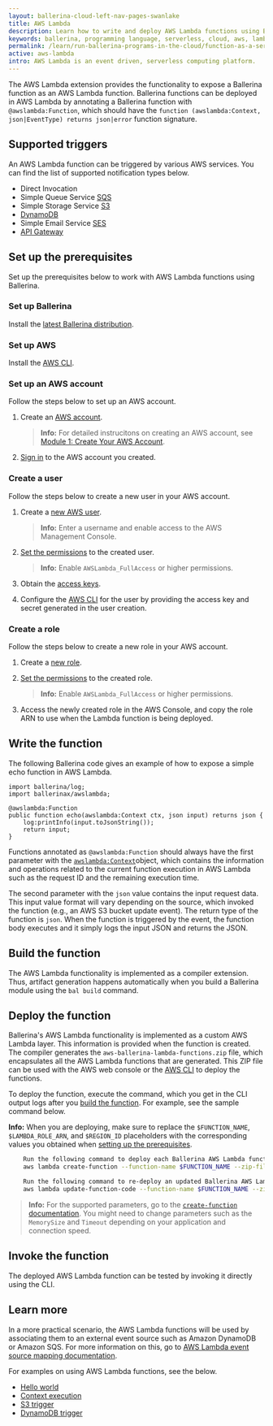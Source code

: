 ```yaml
---
layout: ballerina-cloud-left-nav-pages-swanlake
title: AWS Lambda
description: Learn how to write and deploy AWS Lambda functions using Ballerina.
keywords: ballerina, programming language, serverless, cloud, aws, lambda, cloud native
permalink: /learn/run-ballerina-programs-in-the-cloud/function-as-a-service-with-ballerina/aws-lambda/
active: aws-lambda
intro: AWS Lambda is an event driven, serverless computing platform.
---
```


The AWS Lambda extension provides the functionality to expose a Ballerina function as an AWS Lambda function. Ballerina functions can be deployed in AWS Lambda by annotating a Ballerina function with `@awslambda:Function`, which should have the `function (awslambda:Context, json|EventType) returns json|error` function signature.

## Supported triggers
An AWS Lambda function can be triggered by various AWS services. You can find the list of supported notification types below.

- Direct Invocation
- Simple Queue Service <a href="https://aws.amazon.com/sqs/" target="_blank">SQS</a>
- Simple Storage Service <a href="https://aws.amazon.com/s3/" target="_blank">S3</a>
- <a href="https://aws.amazon.com/dynamodb/" target="_blank">DynamoDB</a>
- Simple Email Service <a href="https://aws.amazon.com/ses//" target="_blank">SES</a>
- <a href="https://aws.amazon.com/api-gateway/" target="_blank">API Gateway</a>

## Set up the prerequisites

Set up the prerequisites below to work with AWS Lambda functions using Ballerina.

### Set up Ballerina

Install the [latest Ballerina distribution](https://ballerina.io/downloads/).

### Set up AWS 

Install the <a href="https://docs.aws.amazon.com/cli/latest/userguide/getting-started-install.html" target="_blank">AWS CLI</a>.

### Set up an AWS account

Follow the steps below to set up an AWS account.

1. Create an <a href="https://docs.aws.amazon.com/SetUp/latest/UserGuide/setup-AWSsignup.html" target="_blank">AWS account</a>.

    >**Info:** For detailed instrucitons on creating an AWS account, see <a href="https://aws.amazon.com/getting-started/guides/setup-environment/module-one/" target="_blank">Module 1: Create Your AWS Account</a>.

2. <a href="https://docs.aws.amazon.com/SetUp/latest/UserGuide/setup-rootuser.html" target="_blank">Sign in</a> to the AWS account you created.

### Create a user

Follow the steps below to create a new user in your AWS account.

1. Create a <a href="https://docs.aws.amazon.com/IAM/latest/UserGuide/id_users_create.html#id_users_create_console" target="_blank">new AWS user</a>.

    >**Info:** Enter a username and enable access to the AWS Management Console.

2. <a href="https://docs.aws.amazon.com/IAM/latest/UserGuide/id_users_create.html#id_users_create_console" target="_blank">Set the permissions</a> to the created user.

    >**Info:** Enable `AWSLambda_FullAccess` or higher permissions. 

3. Obtain the <a href="https://docs.aws.amazon.com/cli/latest/userguide/cli-authentication-user.html#cli-authentication-user-get" target="_blank">access keys</a>.

4. Configure the <a href="https://docs.aws.amazon.com/cli/latest/userguide/cli-authentication-user.html#cli-authentication-user-configure.title" target="_blank">AWS CLI</a> for the user by providing the access key and secret generated in the user creation.

### Create a role

Follow the steps below to create a new role in your AWS account.

1. Create a <a href="" target="_blank">new role</a>.

2. <a href="https://docs.aws.amazon.com/IAM/latest/UserGuide/id_roles_create_for-user.html#roles-creatingrole-user-console" target="_blank">Set the permissions</a> to the created role.

    >**Info:** Enable `AWSLambda_FullAccess` or higher permissions. 

3. Access the newly created role in the AWS Console, and copy the role ARN to use when the Lambda function is being deployed.

## Write the function

The following Ballerina code gives an example of how to expose a simple echo function in AWS Lambda. 

```ballerina
import ballerina/log;
import ballerinax/awslambda;

@awslambda:Function
public function echo(awslambda:Context ctx, json input) returns json {
    log:printInfo(input.toJsonString());
    return input;
}
```

Functions annotated as `@awslambda:Function` should always have the first parameter with the <a href="https://lib.ballerina.io/ballerinax/awslambda/latest#Context" target="_blank">`awslambda:Context`</a>object, which contains the information and operations related to the current function execution in AWS Lambda such as the request ID and the remaining execution time. 

The second parameter with the `json` value contains the input request data. This input value format will vary depending on the source, which invoked the function (e.g., an AWS S3 bucket update event). The return type of the function is `json`. When the function is triggered by the event, the function body executes and it simply logs the input JSON and returns the JSON.

## Build the function

The AWS Lambda functionality is implemented as a compiler extension. Thus, artifact generation happens automatically when you build a Ballerina module using the `bal build` command.

## Deploy the function

Ballerina's AWS Lambda functionality is implemented as a custom AWS Lambda layer. This information is provided when the function is created. The compiler generates the `aws-ballerina-lambda-functions.zip` file, which encapsulates all the AWS Lambda functions that are generated. This ZIP file can be used with the AWS web console or the <a href="https://docs.aws.amazon.com/codedeploy/latest/userguide/getting-started-configure-cli.html" target="_blank">AWS CLI</a> to deploy the functions. 

To deploy the function, execute the command, which you get in the CLI output logs after you [build the function](#build-the-function). For example, see the sample command below.

**Info:** When you are deploying, make sure to replace the `$FUNCTION_NAME`, `$LAMBDA_ROLE_ARN`, and `$REGION_ID` placeholders with the corresponding values you obtained when [setting up the prerequisites](#set-up-the-prerequisites).

```bash
	Run the following command to deploy each Ballerina AWS Lambda function:
	aws lambda create-function --function-name $FUNCTION_NAME --zip-file fileb:///Users/user1/Desktop/aws_lambda_deployment/target/bin/aws-ballerina-lambda-functions.zip --handler aws_lambda_deployment.$FUNCTION_NAME --runtime provided --role $LAMBDA_ROLE_ARN --layers arn:aws:lambda:$REGION_ID:134633749276:layer:ballerina-jre11:6 --memory-size 512 --timeout 10

	Run the following command to re-deploy an updated Ballerina AWS Lambda function:
	aws lambda update-function-code --function-name $FUNCTION_NAME --zip-file fileb://aws-ballerina-lambda-functions.zip
```

>**Info:**  For the supported parameters, go to the <a href="https://docs.aws.amazon.com/cli/latest/reference/lambda/create-function.html" target="_blank">`create-function` documentation</a>. You might need to change parameters such as the `MemorySize` and `Timeout` depending on your application and connection speed. 

## Invoke the function

The deployed AWS Lambda function can be tested by invoking it directly using the CLI. 

## Learn more

In a more practical scenario, the AWS Lambda functions will be used by associating them to an external event source such as Amazon DynamoDB or Amazon SQS. For more information on this, go to <a href="https://docs.aws.amazon.com/lambda/latest/dg/invocation-eventsourcemapping.html" target="_blank">AWS Lambda event source mapping documentation</a>.

For examples on using AWS Lambda functions, see the below.

- [Hello world](/learn/by-example/aws-lambda-hello-world/)
- [Context execution](/learn/by-example/aws-lambda-context-execution/)
- [S3 trigger](/learn/by-example/aws-lambda-s3-trigger/)
- [DynamoDB trigger](/learn/by-example/aws-lambda-dynamodb-trigger/)

<style> #tree-expand-all , #tree-collapse-all, .cTocElements {display:none;} .cGitButtonContainer {padding-left: 40px;} </style>
